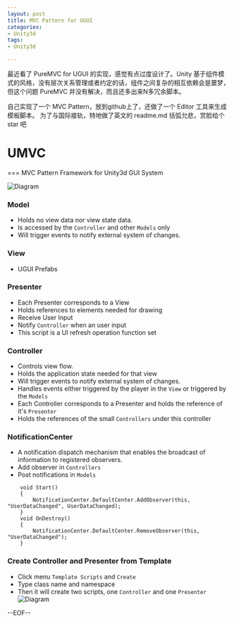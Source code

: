 ```yaml
---
layout: post
title: MVC Pattern for UGUI
categories:
- Unity3d
tags:
- Unity3d

---
```

最近看了 PureMVC for UGUI 的实现，感觉有点过度设计了。Unity 基于组件模式的风格，没有层次关系管理或者约定的话，组件之间复杂的相互依赖会是噩梦，但这个问题 PureMVC 并没有解决，而且还多出来N多冗余脚本。

自己实现了一个 MVC Pattern，放到github上了，还做了一个 Editor 工具来生成模板脚本。
为了与国际接轨，特地做了英文的 readme.md 括弧允悲，赏脸给个 star 吧

# UMVC
===
MVC Pattern Framework for Unity3d GUI System

![Diagram](http://imemento.github.com/blogImages/Pic/Diagram.png)

### Model

* Holds no view data nor view state data.
* Is accessed by the `Controller` and other `Models` only
* Will trigger events to notify external system of changes.

### View
* UGUI Prefabs

### Presenter
* Each Presenter corresponds to a View
* Holds references to elements needed for drawing
* Receive User Input
* Notify `Controller` when an user input
* This script is a UI refresh operation function set

### Controller

* Controls view flow.
* Holds the application state needed for that view
* Will trigger events to notify external system of changes.
* Handles events either triggered by the player in the `View` or triggered by the `Models` 
* Each Controller corresponds to a Presenter and holds the reference of it's `Presenter`
* Holds the references of the small `Controllers` under this controller

### NotificationCenter
* A notification dispatch mechanism that enables the broadcast of information to registered observers.
* Add observer in `Controllers`
* Post notifications in `Models`

```
    void Start()
    {
        NotificationCenter.DefaultCenter.AddObserver(this, "UserDataChanged", UserDataChanged);
    }
    void OnDestroy()
    {
        NotificationCenter.DefaultCenter.RemoveObserver(this, "UserDataChanged");
    }
```

### Create Controller and Presenter from Template
* Click menu `Template Scripts` and `Create`
* Type class name and namespace
* Then it will create two scripts, one `Controller` and one `Presenter` 
![Diagram](http://imemento.github.com/blogImages/Pic/EditorTool.png)

--EOF--						